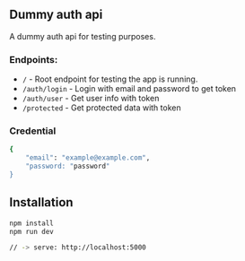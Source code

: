 ## Dummy auth api

A dummy auth api for testing purposes.

### Endpoints:

- `/` - Root endpoint for testing the app is running.
- `/auth/login` - Login with email and password to get token
- `/auth/user` - Get user info with token
- `/protected` - Get protected data with token

### Credential

```bash
{
    "email": "example@example.com",
    "password: "password"
}
```

## Installation

```bash
npm install
npm run dev

// -> serve: http://localhost:5000
```
